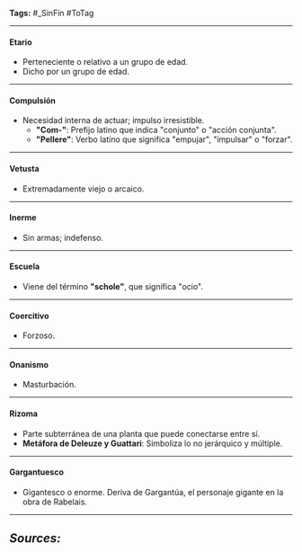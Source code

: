 **Tags:** #_SinFín
#ToTag 
- - -
#### **Etario**
- Perteneciente o relativo a un grupo de edad.
- Dicho por un grupo de edad.
---
#### **Compulsión**
- Necesidad interna de actuar; impulso irresistible.
  - **"Com-"**: Prefijo latino que indica "conjunto" o "acción conjunta".
  - **"Pellere"**: Verbo latino que significa "empujar", "impulsar" o "forzar".
---
#### **Vetusta**
- Extremadamente viejo o arcaico.

---
#### **Inerme**
- Sin armas; indefenso.

---
#### **Escuela**
- Viene del término **"schole"**, que significa "ocio".

---
#### **Coercitivo**
- Forzoso.

---
#### **Onanismo**
- Masturbación.

---
#### **Rizoma**
- Parte subterránea de una planta que puede conectarse entre sí.
- **Metáfora de Deleuze y Guattari**: Simboliza lo no jerárquico y múltiple.
- - - 
#### Gargantuesco
 - Gigantesco o enorme. Deriva de Gargantúa, el personaje gigante en la obra de Rabelais.

- - - 
## ***Sources:***